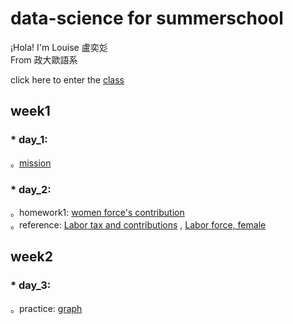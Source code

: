 # data-science for summerschool    
  
¡Hola! I'm Louise 盧奕彣  
From 政大歐語系  
  
click here to enter the [class](https://www.peculab.org/)
## week1  
### * day_1:  
。[mission](https://louiselu1011.github.io/data-science-summerschool/day%201/beginning.html)  
### * day_2:  
。homework1: [women force's contribution](https://louiselu1011.github.io/data-science-summerschool/day2_homework1/data_combined.html)   
。reference: [Labor tax and contributions](https://data.worldbank.org/indicator/IC.TAX.LABR.CP.ZS?view=chart)  , [Labor force, female](https://data.worldbank.org/indicator/SL.TLF.TOTL.FE.ZS?view=chart)
## week2  
### * day_3:  
。practice: [graph](https://louiselu1011.github.io/data-science-summerschool/day3_visualization/graph-practice.html)
